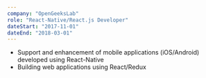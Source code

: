 ```yaml
---
company: "OpenGeeksLab"
role: "React-Native/React.js Developer"
dateStart: "2017-11-01"
dateEnd: "2018-03-01"
---
```


- Support and enhancement of mobile applications (iOS/Android) developed using React-Native
- Building web applications using React/Redux